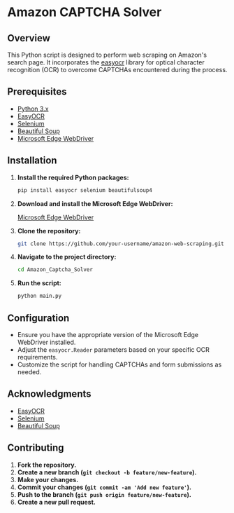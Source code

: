 # Amazon CAPTCHA Solver

## Overview

This Python script is designed to perform web scraping on Amazon's search page. It incorporates the [easyocr](https://github.com/JaidedAI/EasyOCR) library for optical character recognition (OCR) to overcome CAPTCHAs encountered during the process.

## Prerequisites

- [Python 3.x](https://docs.python.org/3/)
- [EasyOCR](https://github.com/JaidedAI/EasyOCR)
- [Selenium](https://www.selenium.dev/)
- [Beautiful Soup](https://www.crummy.com/software/BeautifulSoup/)
- [Microsoft Edge WebDriver](https://developer.microsoft.com/en-us/microsoft-edge/tools/webdriver/)

## Installation

1. **Install the required Python packages:**

    ```bash
    pip install easyocr selenium beautifulsoup4
    ```

2. **Download and install the Microsoft Edge WebDriver:**

    [Microsoft Edge WebDriver](https://developer.microsoft.com/en-us/microsoft-edge/tools/webdriver/)

3. **Clone the repository:**

    ```bash
    git clone https://github.com/your-username/amazon-web-scraping.git
    ```

4. **Navigate to the project directory:**

    ```bash
    cd Amazon_Captcha_Solver
    ```

5. **Run the script:**

    ```bash
    python main.py
    ```

## Configuration

- Ensure you have the appropriate version of the Microsoft Edge WebDriver installed.
- Adjust the `easyocr.Reader` parameters based on your specific OCR requirements.
- Customize the script for handling CAPTCHAs and form submissions as needed.

## Acknowledgments

- [EasyOCR](https://github.com/JaidedAI/EasyOCR)
- [Selenium](https://www.selenium.dev/)
- [Beautiful Soup](https://www.crummy.com/software/BeautifulSoup/)

## Contributing

1. **Fork the repository.**
2. **Create a new branch (`git checkout -b feature/new-feature`).**
3. **Make your changes.**
4. **Commit your changes (`git commit -am 'Add new feature'`).**
5. **Push to the branch (`git push origin feature/new-feature`).**
6. **Create a new pull request.**
